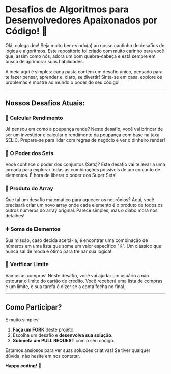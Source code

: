 # Desafios de Algoritmos para Desenvolvedores Apaixonados por Código! :rocket:

Olá, colega dev! Seja muito bem-vindo(a) ao nosso cantinho de desafios de lógica e algoritmos. Este repositório foi criado com muito carinho para você que, assim como nós, adora um bom quebra-cabeça e está sempre em busca de aprimorar suas habilidades.

A ideia aqui é simples: cada pasta contém um desafio único, pensado para te fazer pensar, aprender e, claro, se divertir! Sinta-se em casa, explore os problemas e mostre ao mundo o poder do seu código!

---

## Nossos Desafios Atuais:

### :money_with_wings: Calcular Rendimento
Já pensou em como a poupança rende? Neste desafio, você vai brincar de ser um investidor e calcular o rendimento da poupança com base na taxa SELIC. Prepare-se para lidar com regras de negócio e ver o dinheiro render!

### :crystal_ball: O Poder dos Sets
Você conhece o poder dos conjuntos (Sets)? Este desafio vai te levar a uma jornada para explorar todas as combinações possíveis de um conjunto de elementos. É hora de liberar o poder dos Super Sets!

### :abacus: Produto do Array
Que tal um desafio matemático para aquecer os neurônios? Aqui, você precisará criar um novo array onde cada elemento é o produto de todos os outros números do array original. Parece simples, mas o diabo mora nos detalhes!

### :heavy_plus_sign: Soma de Elementos
Sua missão, caso decida aceitá-la, é encontrar uma combinação de números em uma lista que some um valor específico "K". Um clássico que nunca sai de moda e ótimo para treinar sua lógica!

### :shopping_cart: Verificar Limite
Vamos às compras! Neste desafio, você vai ajudar um usuário a não estourar o limite do cartão de crédito. Você receberá uma lista de compras e um limite, e sua tarefa é dizer se a conta fecha no final.

---

## Como Participar?

É muito simples!
1.  **Faça um FORK** deste projeto.
2.  Escolha um desafio e **desenvolva sua solução**.
3.  **Submeta um PULL REQUEST** com o seu código.

Estamos ansiosos para ver suas soluções criativas! Se tiver qualquer dúvida, não hesite em nos contatar.

**Happy coding!** :tada:
